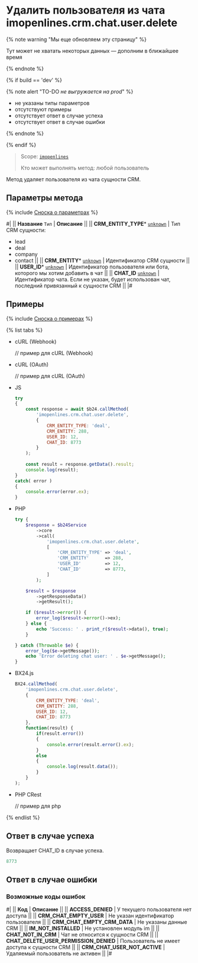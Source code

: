 # Удалить пользователя из чата imopenlines.crm.chat.user.delete

{% note warning "Мы еще обновляем эту страницу" %}

Тут может не хватать некоторых данных — дополним в ближайшее время

{% endnote %}

{% if build == 'dev' %}

{% note alert "TO-DO _не выгружается на prod_" %}

- не указаны типы параметров
- отсутствуют примеры
- отсутствует ответ в случае успеха
- отсутствует ответ в случае ошибки

{% endnote %}

{% endif %}

> Scope: [`imopenlines`](../../../scopes/permissions.md)
>
> Кто может выполнять метод: любой пользователь

Метод удаляет пользователя из чата сущности CRM.

## Параметры метода

{% include [Сноска о параметрах](../../../../_includes/required.md) %}

#|
|| **Название**
`Тип` | **Описание** ||
|| **CRM_ENTITY_TYPE***
[`unknown`](../../../data-types.md) | Тип CRM сущности:
- lead
- deal
- company
- contact
 ||
|| **CRM_ENTITY***
[`unknown`](../../../data-types.md) | Идентификатор CRM сущности ||
|| **USER_ID***
[`unknown`](../../../data-types.md) | Идентификатор пользователя или бота, которого мы хотим добавить в чат ||
|| **CHAT_ID**
[`unknown`](../../../data-types.md) | Идентификатор чата. Если не указан, будет использован чат, последний привязанный к сущности CRM ||
|#

## Примеры

{% include [Сноска о примерах](../../../../_includes/examples.md) %}


{% list tabs %}

- cURL (Webhook)

    // пример для cURL (Webhook)

- cURL (OAuth)

    // пример для cURL (OAuth)

- JS


    ```js
    try
    {
    	const response = await $b24.callMethod(
    		'imopenlines.crm.chat.user.delete',
    		{
    			CRM_ENTITY_TYPE: 'deal',
    			CRM_ENTITY: 288,
    			USER_ID: 12,
    			CHAT_ID: 8773
    		}
    	);
    	
    	const result = response.getData().result;
    	console.log(result);
    }
    catch( error )
    {
    	console.error(error.ex);
    }
    ```

- PHP


    ```php
    try {
        $response = $b24Service
            ->core
            ->call(
                'imopenlines.crm.chat.user.delete',
                [
                    'CRM_ENTITY_TYPE' => 'deal',
                    'CRM_ENTITY'      => 288,
                    'USER_ID'         => 12,
                    'CHAT_ID'         => 8773,
                ]
            );
    
        $result = $response
            ->getResponseData()
            ->getResult();
    
        if ($result->error()) {
            error_log($result->error()->ex);
        } else {
            echo 'Success: ' . print_r($result->data(), true);
        }
    
    } catch (Throwable $e) {
        error_log($e->getMessage());
        echo 'Error deleting chat user: ' . $e->getMessage();
    }
    ```

- BX24.js

    ```js
    BX24.callMethod(
        'imopenlines.crm.chat.user.delete',
        {
            CRM_ENTITY_TYPE: 'deal',
            CRM_ENTITY: 288,
            USER_ID: 12,
            CHAT_ID: 8773
        },
        function(result) {
            if(result.error())
            {
                console.error(result.error().ex);
            }
            else
            {
                console.log(result.data());
            }
        }
    );
    ```

- PHP CRest

    // пример для php

{% endlist %}

## Ответ в случае успеха

Возвращает CHAT_ID в случае успеха.

```js
8773
```

## Ответ в случае ошибки

### Возможные коды ошибок

#|
|| **Код** | **Описание** ||
|| **ACCESS_DENIED** | У текущего пользователя нет доступа ||
|| **CRM_CHAT_EMPTY_USER** | Не указан идентификатор пользователя ||
|| **CRM_CHAT_EMPTY_CRM_DATA** | Не указаны данные CRM ||
|| **IM_NOT_INSTALLED** | Не установлен модуль im ||
|| **CHAT_NOT_IN_CRM** | Чат не относится к сущности CRM ||
|| **CHAT_DELETE_USER_PERMISSION_DENIED** | Пользователь не имеет доступа к сущности CRM ||
|| **CRM_CHAT_USER_NOT_ACTIVE** | Удаляемый пользователь не активен ||
|#